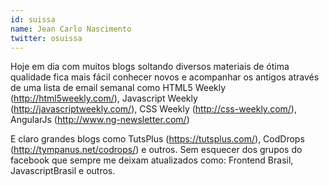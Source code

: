 ```yaml
---
id: suissa
name: Jean Carlo Nascimento
twitter: osuissa
---
```


Hoje em dia com muitos blogs soltando diversos materiais de ótima qualidade fica mais fácil conhecer novos e acompanhar os antigos através de uma lista de email semanal como HTML5 Weekly (http://html5weekly.com/), Javascript Weekly (http://javascriptweekly.com/), CSS Weekly (http://css-weekly.com/), AngularJs (http://www.ng-newsletter.com/)

E claro grandes blogs como TutsPlus (https://tutsplus.com/), CodDrops (http://tympanus.net/codrops/) e outros. Sem esquecer dos grupos do facebook que sempre me deixam atualizados como: Frontend Brasil, JavascriptBrasil e outros.